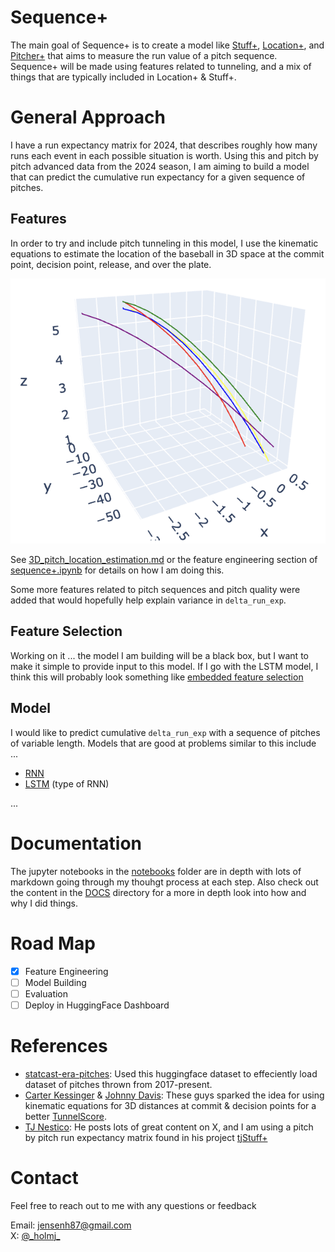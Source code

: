 # Sequence+

The main goal of Sequence+ is to create a model like [Stuff+](https://www.google.com/search?client=safari&rls=en&q=stuff%2B&ie=UTF-8&oe=UTF-8), [Location+](https://www.google.com/search?client=safari&rls=en&q=stuff%2B&ie=UTF-8&oe=UTF-8), and [Pitcher+](https://www.google.com/search?client=safari&rls=en&q=stuff%2B&ie=UTF-8&oe=UTF-8) that aims to measure the run value of a pitch sequence. Sequence+ will be made using features related to tunneling, and a mix of things that are typically included in Location+ & Stuff+.

# General Approach

I have a run expectancy matrix for 2024, that describes roughly how many runs each event in each possible situation is worth. Using this and pitch by pitch advanced data from the 2024 season, I am aiming to build a model that can predict the cumulative run expectancy for a given sequence of pitches. 

## Features

In order to try and include pitch tunneling in this model, I use the kinematic equations to estimate the location of the baseball in 3D space at the commit point, decision point, release, and over the plate.

![Yu Darvish Sample](./assets/darvish_samples.png)

See [3D_pitch_location_estimation.md](./DOCS/3D_pitch_location_estimation.md) or the feature engineering section of [sequence+.ipynb](./notebooks/sequence+.ipynb) for details on how I am doing this.

Some more features related to pitch sequences and pitch quality were added that would hopefully help explain variance in `delta_run_exp`.

## Feature Selection

Working on it ... the model I am building will be a black box, but I want to make it simple to provide input to this model. If I go with the LSTM model, I think this will probably look something like [embedded feature selection](https://arxiv.org/html/2312.17517v1#:~:text=One%20common%20approach%20for%20embedded,different%20time%20steps%20or%20features.)

## Model

I would like to predict cumulative `delta_run_exp` with a sequence of pitches of variable length. Models that are good at problems similar to this include ...

- [RNN](https://en.wikipedia.org/wiki/Recurrent_neural_network)
- [LSTM](https://en.wikipedia.org/wiki/Long_short-term_memory) (type of RNN) 

...

# Documentation

The jupyter notebooks in the [notebooks](./notebooks/) folder are in depth with lots of markdown going through my thouhgt process at each step. Also check out the content in the [DOCS](./DOCS/) directory for a more in depth look into how and why I did things. 

# Road Map

- [x] Feature Engineering
- [ ] Model Building
- [ ] Evaluation
- [ ] Deploy in HuggingFace Dashboard

# References

- [statcast-era-pitches](https://huggingface.co/datasets/Jensen-holm/statcast-era-pitches): Used this huggingface dataset to effeciently load dataset of pitches thrown from 2017-present.
- [Carter Kessinger](https://x.com/ckessinger44) & [Johnny Davis](https://x.com/Johnny_Davis12): These guys sparked the idea for using kinematic equations for 3D distances at commit & decision points for a better [TunnelScore]().
- [TJ Nestico](https://x.com/TJStats): He posts lots of great content on X, and I am using a pitch by pitch run expectancy matrix found in his project [tjStuff+](https://github.com/tnestico/tjstuff_plus)

# Contact

Feel free to reach out to me with any questions or feedback 

Email: jensenh87@gmail.com <br>
X: [@\_holmj\_](https://x.com/_holmj_)

